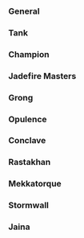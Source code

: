 


### General

<script src="https://wago.io/BJb1X0L1V/embed.js?style=dark"></script>


### Tank

<section>
    <script src="https://wago.io/WIrlEo2GA/embed.js?style=dark"></script>
</section>

### Champion

<section>
<script src="https://wago.io/CWSHcWRmK/embed.js?style=dark"></script>
</section>

### Jadefire Masters
<script src="https://wago.io/nQKhkcSou/embed.js?style=dark"></script>

### Grong
<script src="https://wago.io/LQiL29Om0/embed.js?style=dark"></script>

### Opulence
<script src="https://wago.io/mLTVAQ-s4/embed.js?style=dark"></script>

### Conclave
<script src="https://wago.io/AOn32fgWx/embed.js?style=dark"></script>

### Rastakhan
<script src="https://wago.io/LupLSWXhN/embed.js?style=dark"></script>

### Mekkatorque
<script src="https://wago.io/wlc7PmE3g/embed.js?style=dark"></script>

### Stormwall
<script src="https://wago.io/91MdMZim1/embed.js?style=dark"></script>

### Jaina
<br>
<script src="https://wago.io/rAdLwX4Op/embed.js?style=dark"></script>
<br>
<script src="https://wago.io/0CnOm98JX/embed.js?style=dark"></script>
<br>
<script src="https://wago.io/WBGtOJIUf/embed.js?style=dark"></script>